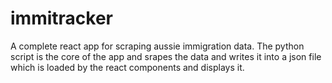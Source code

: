 # immitracker
A complete react app for scraping aussie immigration data.
The python script is the core of the app and srapes the data and writes it into a json file
which is loaded by the react components and displays it.


